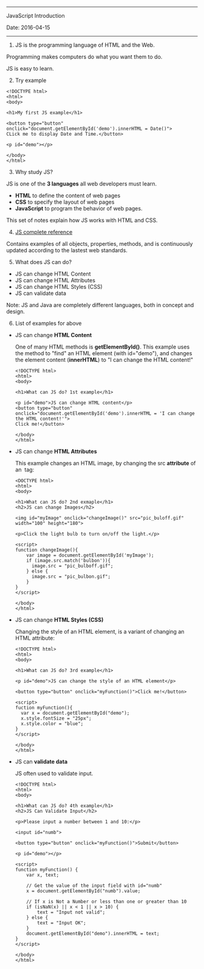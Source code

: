 -----------------------------------------------------
JavaScript Introduction

Date: 2016-04-15

-----------------------------------------------------

1. JS is the programming language of HTML and the Web.

  Programming makes computers do what you want them to do.
  
  JS is easy to learn.
  
2. Try example

```
<!DOCTYPE html>
<html>
<body>

<h1>My first JS example</h1>

<button type="button"
onclick="document.getElementById('demo').innerHTML = Date()">
CLick me to display Date and Time.</button>

<p id="demo"></p>

</body>
</html>
```

3. Why study JS?

  JS is one of the **3 languages** all web developers must learn.
  
  * **HTML** to define the content of web pages
  * **CSS** to specify the layout of web pages
  * **JavaScript** to program the behavior of web pages.
  
  This set of notes explain how JS works with HTML and CSS.

4. [JS complete reference](http://www.w3schools.com/jsref/default.asp)

  Contains examples of all objects, properties, methods, and is continuously updated according to the lastest web 
  standards.

5. What does JS can do?

  * JS can change HTML Content
  * JS can change HTML Attributes
  * JS can change HTML Styles (CSS)
  * JS can validate data

  Note: JS and Java are completely different languages, both in concept and design.

6. List of examples for above

  * JS can change **HTML Content**

    One of many HTML methods is **getElementById()**.
    This example uses the method to "find" an HTML element (with id="demo"), and changes the element content (**innerHTML**)
    to "I can change the HTML content!"

    ```
    <!DOCTYPE html>
    <html>
    <body>
    
    <h1>What can JS do? 1st example</h1>
    
    <p id="demo">JS can change HTML content</p>
    <button type="button"
    onclick="document.getElementById('demo').innerHTML = 'I can change the HTML content!'">
    Click me!</button>
    
    </body>
    </html>
    ```
  
  * JS can change **HTML Attributes**
  
    This example changes an HTML image, by changing the src **attribute** of an <img> tag:
  
    ```
    <DOCTYPE html>
    <html>
    <body>
    
    <h1>What can JS do? 2nd exmaple</h1>
    <h2>JS can change Images</h2>
    
    <img id="myImage" onclick="changeImage()" src="pic_buloff.gif" width="100" height="180">
    
    <p>Click the light bulb to turn on/off the light.</p>
    
    <script>
    function changeImage(){
        var image = document.getElementById('myImage');
        if (image.src.match('bulbon')){
          image.src = "pic_bulboff.gif";
        } else {
          image.src = "pic_bulbon.gif";
        }
    }
    </script>
    
    </body>
    </html>
    ```
  
  * JS can change **HTML Styles (CSS)**

    Changing the style of an HTML element, is a variant of changing an HTML attribute:
    
    ```
    <!DOCTYPE html>
    <html>
    <body>
    
    <h1>What can JS do? 3rd example</h1>
    
    <p id="demo">JS can change the style of an HTML element</p>
    
    <button type="button" onclick="myFunction()">Click me!</button>
    
    <script>
    fuction myFunction(){
      var x = document.getElementById("demo");
      x.style.fontSize = "25px";
      x.style.color = "blue";
    }
    </script>
    
    </body>
    </html>
    ```
  
  * JS can **validate data**
  
    JS often used to validate input.
    
    ```
    <!DOCTYPE html>
    <html>
    <body>
    
    <h1>What can JS do? 4th example</h1>
    <h2>JS Can Validate Input</h2>
    
    <p>Please input a number between 1 and 10:</p>
    
    <input id="numb">
    
    <button type="button" onclick="myFunction()">Submit</button>
    
    <p id="demo"></p>
    
    <script>
    function myFunction() {
        var x, text;
    
        // Get the value of the input field with id="numb"
        x = document.getElementById("numb").value;
    
        // If x is Not a Number or less than one or greater than 10
        if (isNaN(x) || x < 1 || x > 10) {
            text = "Input not valid";
        } else {
            text = "Input OK";
        }
        document.getElementById("demo").innerHTML = text;
    }
    </script>
    
    </body>
    </html> 
    ```
